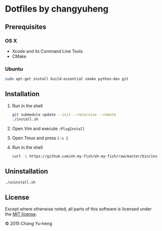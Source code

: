# Dotfiles by changyuheng

## Prerequisites

### OS X

- Xcode and its Command Line Tools
- CMake

### Ubuntu

```sh
sudo apt-get install build-essential cmake python-dev git
```

## Installation

1. Run in the shell

    ```sh
    git submodule update --init --recursive --remote
    ./install.sh
    ```

2. Open Vim and execute `:PlugInstall`

3. Open Tmux and press `C-s I`

4. Run in the shell

    ```sh
    curl -L https://github.com/oh-my-fish/oh-my-fish/raw/master/bin/install | fish
    ```

## Uninstallation

```
./uninstall.sh
```

## License

Except where otherwise noted, all parts of this software is licensed under the
[MIT license](http://opensource.org/licenses/MIT).

© 2015 Chang Yu-heng
